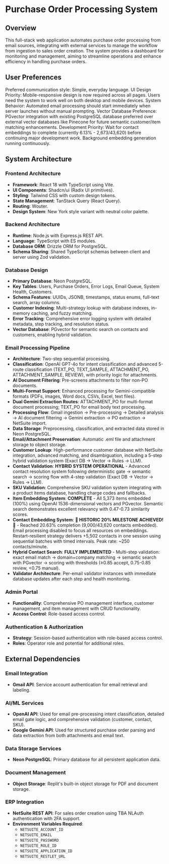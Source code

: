 # Purchase Order Processing System

## Overview
This full-stack web application automates purchase order processing from email sources, integrating with external services to manage the workflow from ingestion to sales order creation. The system provides a dashboard for monitoring and management, aiming to streamline operations and enhance efficiency in handling purchase orders.

## User Preferences
Preferred communication style: Simple, everyday language.
UI Design Priority: Mobile-responsive design is now required across all pages. Users need the system to work well on both desktop and mobile devices.
System Behavior: Automated email processing should start immediately when server launches without manual prompting.
Vector Database Preference: PGvector integration with existing PostgreSQL database preferred over external vector databases like Pinecone for future semantic customer/item matching enhancements.
Development Priority: Wait for contact embeddings to complete (currently 6.13% - 2,673/43,620) before continuing major development work. Background embedding generation running continuously.

## System Architecture

### Frontend Architecture
- **Framework**: React 18 with TypeScript using Vite.
- **UI Components**: Shadcn/ui (Radix UI primitives).
- **Styling**: Tailwind CSS with custom design tokens.
- **State Management**: TanStack Query (React Query).
- **Routing**: Wouter.
- **Design System**: New York style variant with neutral color palette.

### Backend Architecture
- **Runtime**: Node.js with Express.js REST API.
- **Language**: TypeScript with ES modules.
- **Database ORM**: Drizzle ORM for PostgreSQL.
- **Schema Sharing**: Shared TypeScript schemas between client and server using Zod validation.

### Database Design
- **Primary Database**: Neon PostgreSQL.
- **Key Tables**: Users, Purchase Orders, Error Logs, Email Queue, System Health, Customers.
- **Schema Features**: UUIDs, JSONB, timestamps, status enums, full-text search, array columns.
- **Customer Indexing**: Multi-strategy lookup with database indexes, in-memory caching, and fuzzy matching.
- **Error Tracking**: Comprehensive error logging system with detailed metadata, step tracking, and resolution status.
- **Vector Database**: PGvector for semantic search on contacts and customers, enabling hybrid validation.

### Email Processing Pipeline
- **Architecture**: Two-step sequential processing.
- **Classification**: OpenAI GPT-4o for intent classification and advanced 5-route classification (TEXT_PO, TEXT_SAMPLE, ATTACHMENT_PO, ATTACHMENT_SAMPLE, REVIEW), with priority logic for attachments.
- **AI Document Filtering**: Pre-screens attachments to filter non-PO documents.
- **Multi-Format Support**: Enhanced processing for Gemini-compatible formats (PDFs, images, Word docs, CSVs, Excel, text files).
- **Dual Gemini Extraction Routes**: ATTACHMENT_PO for multi-format document processing; TEXT_PO for email body text processing.
- **Processing Flow**: Gmail ingestion → Pre-processing → Detailed analysis → AI document filtering → Gemini extraction → PO extraction → NetSuite import.
- **Data Storage**: Preprocessing, classification, and extracted data stored in Neon PostgreSQL.
- **Email/Attachment Preservation**: Automatic .eml file and attachment storage to object storage.
- **Customer Lookup**: High-performance customer database with NetSuite integration, advanced matching, and disambiguation, including a 5-step hybrid validation system (Exact DB → Vector → Rules → LLM).
- **Contact Validation**: **HYBRID SYSTEM OPERATIONAL** - Advanced contact resolution system following deterministic gate → semantic search → scoring flow with 4-step validation (Exact DB → Vector → Rules → LLM).
- **SKU Validation**: Comprehensive SKU validation system integrating with a product items database, handling charge codes and fallbacks.
- **Item Embedding System**: **COMPLETE** - All 5,373 items embedded (100%) using OpenAI 1536-dimensional vectors and PGvector. Semantic search demonstrates excellent relevancy with 0.47-0.73 similarity scores.
- **Contact Embedding System**: **🎉 HISTORIC 20% MILESTONE ACHIEVED! 🎉** - Reached 20.63% completion (9,000/43,620 contacts embedded). Email processing disabled to focus all resources on embeddings. Restart-resilient strategy delivers +5,502 contacts in one session using sequential batches with timed intervals. Peak rate: ~250 contacts/minute.
- **Hybrid Contact Search**: **FULLY IMPLEMENTED** - Multi-step validation: exact email match → domain+company matching → semantic search with PGvector → scoring with thresholds (≥0.85 accept, 0.75-0.85 review, <0.75 manual).
- **Validator Architecture**: Per-email validator instances with immediate database updates after each step and health monitoring.

### Admin Portal
- **Functionality**: Comprehensive PO management interface, customer management, and item management with CRUD functionality.
- **Access Control**: Role-based access control.

### Authentication & Authorization
- **Strategy**: Session-based authentication with role-based access control.
- **Roles**: Operator role and potential for additional roles.

## External Dependencies

### Email Integration
- **Gmail API**: Service account authentication for email retrieval and labeling.

### AI/ML Services
- **OpenAI API**: Used for email pre-processing intent classification, detailed email gate logic, and comprehensive validation (customer, contact, SKU).
- **Google Gemini API**: Used for structured purchase order parsing and data extraction from both attachments and email text.

### Data Storage Services
- **Neon PostgreSQL**: Primary database for all persistent application data.

### Document Management
- **Object Storage**: Replit's built-in object storage for PDF and document storage.

### ERP Integration
- **NetSuite REST API**: For sales order creation using TBA NLAuth authentication with 2FA support.
- **Environment Variables Required**:
  - `NETSUITE_ACCOUNT_ID`
  - `NETSUITE_EMAIL`
  - `NETSUITE_PASSWORD`
  - `NETSUITE_ROLE_ID`
  - `NETSUITE_APPLICATION_ID`
  - `NETSUITE_RESTLET_URL`